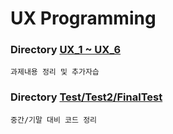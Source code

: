 # UX Programming

### Directory [UX_1 ~ UX_6]()
`과제내용 정리 및 추가자습`

### Directory [Test/Test2/FinalTest]()
`중간/기말 대비 코드 정리`
